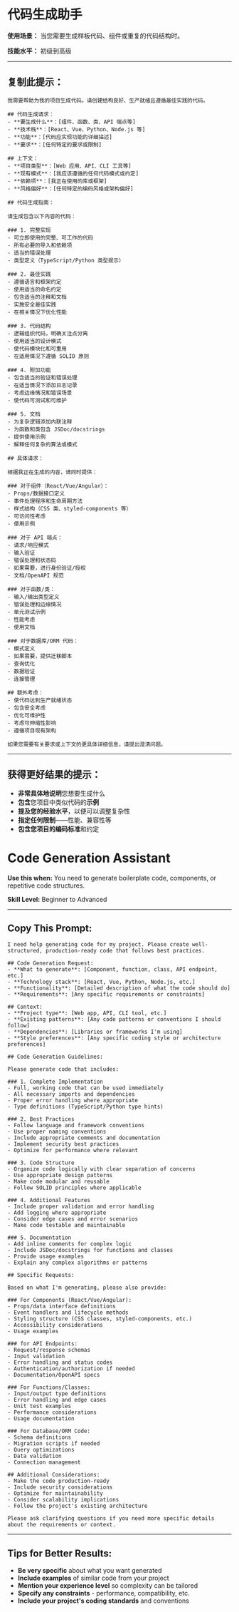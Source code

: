 # 代码生成助手

**使用场景：** 当您需要生成样板代码、组件或重复的代码结构时。

**技能水平：** 初级到高级

---

## 复制此提示：

```
我需要帮助为我的项目生成代码。请创建结构良好、生产就绪且遵循最佳实践的代码。

## 代码生成请求：
- **要生成什么**：[组件、函数、类、API 端点等]
- **技术栈**：[React、Vue、Python、Node.js 等]
- **功能**：[代码应实现功能的详细描述]
- **要求**：[任何特定的要求或限制]

## 上下文：
- **项目类型**：[Web 应用、API、CLI 工具等]
- **现有模式**：[我应该遵循的任何代码模式或约定]
- **依赖项**：[我正在使用的库或框架]
- **风格偏好**：[任何特定的编码风格或架构偏好]

## 代码生成指南：

请生成包含以下内容的代码：

### 1. 完整实现
- 可立即使用的完整、可工作的代码
- 所有必要的导入和依赖项
- 适当的错误处理
- 类型定义（TypeScript/Python 类型提示）

### 2. 最佳实践
- 遵循语言和框架约定
- 使用适当的命名约定
- 包含适当的注释和文档
- 实施安全最佳实践
- 在相关情况下优化性能

### 3. 代码结构
- 逻辑组织代码，明确关注点分离
- 使用适当的设计模式
- 使代码模块化和可重用
- 在适用情况下遵循 SOLID 原则

### 4. 附加功能
- 包含适当的验证和错误处理
- 在适当情况下添加日志记录
- 考虑边缘情况和错误场景
- 使代码可测试和可维护

### 5. 文档
- 为复杂逻辑添加内联注释
- 为函数和类包含 JSDoc/docstrings
- 提供使用示例
- 解释任何复杂的算法或模式

## 具体请求：

根据我正在生成的内容，请同时提供：

### 对于组件（React/Vue/Angular）：
- Props/数据接口定义
- 事件处理程序和生命周期方法
- 样式结构（CSS 类、styled-components 等）
- 可访问性考虑
- 使用示例

### 对于 API 端点：
- 请求/响应模式
- 输入验证
- 错误处理和状态码
- 如果需要，进行身份验证/授权
- 文档/OpenAPI 规范

### 对于函数/类：
- 输入/输出类型定义
- 错误处理和边缘情况
- 单元测试示例
- 性能考虑
- 使用文档

### 对于数据库/ORM 代码：
- 模式定义
- 如果需要，提供迁移脚本
- 查询优化
- 数据验证
- 连接管理

## 额外考虑：
- 使代码达到生产就绪状态
- 包含安全考虑
- 优化可维护性
- 考虑可伸缩性影响
- 遵循项目现有架构

如果您需要有关要求或上下文的更具体详细信息，请提出澄清问题。
```

---

## 获得更好结果的提示：

- **非常具体地说明**您想要生成什么
- **包含**您项目中类似代码的**示例**
- **提及您的经验水平**，以便可以调整复杂性
- **指定任何限制**——性能、兼容性等
- **包含您项目的编码标准**和约定

# Code Generation Assistant

**Use this when:** You need to generate boilerplate code, components, or repetitive code structures.

**Skill Level:** Beginner to Advanced

---

## Copy This Prompt:

```
I need help generating code for my project. Please create well-structured, production-ready code that follows best practices.

## Code Generation Request:
- **What to generate**: [Component, function, class, API endpoint, etc.]
- **Technology stack**: [React, Vue, Python, Node.js, etc.]
- **Functionality**: [Detailed description of what the code should do]
- **Requirements**: [Any specific requirements or constraints]

## Context:
- **Project type**: [Web app, API, CLI tool, etc.]
- **Existing patterns**: [Any code patterns or conventions I should follow]
- **Dependencies**: [Libraries or frameworks I'm using]
- **Style preferences**: [Any specific coding style or architecture preferences]

## Code Generation Guidelines:

Please generate code that includes:

### 1. Complete Implementation
- Full, working code that can be used immediately
- All necessary imports and dependencies
- Proper error handling where appropriate
- Type definitions (TypeScript/Python type hints)

### 2. Best Practices
- Follow language and framework conventions
- Use proper naming conventions
- Include appropriate comments and documentation
- Implement security best practices
- Optimize for performance where relevant

### 3. Code Structure
- Organize code logically with clear separation of concerns
- Use appropriate design patterns
- Make code modular and reusable
- Follow SOLID principles where applicable

### 4. Additional Features
- Include proper validation and error handling
- Add logging where appropriate
- Consider edge cases and error scenarios
- Make code testable and maintainable

### 5. Documentation
- Add inline comments for complex logic
- Include JSDoc/docstrings for functions and classes
- Provide usage examples
- Explain any complex algorithms or patterns

## Specific Requests:

Based on what I'm generating, please also provide:

### For Components (React/Vue/Angular):
- Props/data interface definitions
- Event handlers and lifecycle methods
- Styling structure (CSS classes, styled-components, etc.)
- Accessibility considerations
- Usage examples

### for API Endpoints:
- Request/response schemas
- Input validation
- Error handling and status codes
- Authentication/authorization if needed
- Documentation/OpenAPI specs

### For Functions/Classes:
- Input/output type definitions
- Error handling and edge cases
- Unit test examples
- Performance considerations
- Usage documentation

### For Database/ORM Code:
- Schema definitions
- Migration scripts if needed
- Query optimizations
- Data validation
- Connection management

## Additional Considerations:
- Make the code production-ready
- Include security considerations
- Optimize for maintainability
- Consider scalability implications
- Follow the project's existing architecture

Please ask clarifying questions if you need more specific details about the requirements or context.
```

---

## Tips for Better Results:

- **Be very specific** about what you want generated
- **Include examples** of similar code from your project
- **Mention your experience level** so complexity can be tailored
- **Specify any constraints** - performance, compatibility, etc.
- **Include your project's coding standards** and conventions
